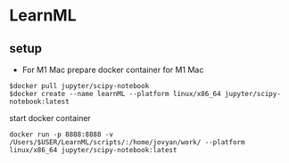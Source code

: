 # LearnML


<!-- ## Dependency -->
## setup
- For M1 Mac
prepare docker container for M1 Mac
```
$docker pull jupyter/scipy-notebook
$docker create --name learnML --platform linux/x86_64 jupyter/scipy-notebook:latest
```

start docker container
```
docker run -p 8888:8888 -v /Users/$USER/LearnML/scripts/:/home/jovyan/work/ --platform linux/x86_64 jupyter/scipy-notebook:latest
```

<!--
## Usage
## Authors
## References
-->